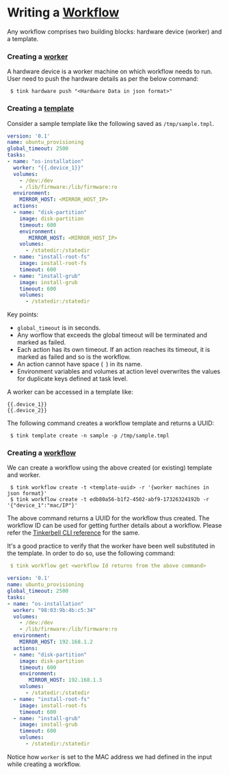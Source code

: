# Writing a [Workflow](concepts.md#workflow)

Any workflow comprises two building blocks: hardware device (worker) and a template. 

### Creating a [worker](concepts.md#worker)

A hardware device is a worker machine on which workflow needs to run.
User need to push the hardware details as per the below command:
```shell
 $ tink hardware push "<Hardware Data in json format>" 
```
### Creating a [template](concepts.md#template)

Consider a sample template like the following saved as `/tmp/sample.tmpl`.

```yaml
version: '0.1'
name: ubuntu_provisioning
global_timeout: 2500
tasks:
- name: "os-installation"
  worker: "{{.device_1}}"
  volumes:
    - /dev:/dev
    - /lib/firmware:/lib/firmware:ro
  environment:
    MIRROR_HOST: <MIRROR_HOST_IP>
  actions:
  - name: "disk-partition"
    image: disk-partition
    timeout: 600
    environment:
       MIRROR_HOST: <MIRROR_HOST_IP>
    volumes:
      - /statedir:/statedir
  - name: "install-root-fs"
    image: install-root-fs
    timeout: 600
  - name: "install-grub"
    image: install-grub
    timeout: 600
    volumes:
      - /statedir:/statedir
```

Key points:
 - `global_timeout` is in seconds.
 - Any worflow that exceeds the global timeout will be terminated and marked as failed.
 - Each action has its own timeout. If an action reaches its timeout, it is marked as failed and so is the workflow.
 - An action cannot have space (` `) in its name.
 - Environment variables and volumes at action level overwrites the values for duplicate keys defined at task level.
 
A worker can be accessed in a template like:

```
{{.device_1}}
{{.device_2}}
```

The following command creates a workflow template and returns a UUID:
```shell
 $ tink template create -n sample -p /tmp/sample.tmpl
``` 


### Creating a [workflow](concepts.md#workflow)

We can create a workflow using the above created (or existing) template and worker. 
```shell
 $ tink workflow create -t <template-uuid> -r '{worker machines in json format}'
 $ tink workflow create -t edb80a56-b1f2-4502-abf9-17326324192b -r '{"device_1":"mac/IP"}'
```

The above command returns a UUID for the workflow thus created. The workflow ID can be used for getting further details about a workflow. Please refer the [Tinkerbell CLI reference](cli/workflow.md) for the same.

It's a good practice to verify that the worker have been well substituted in the template. In order to do so, use the following command:
```yaml
 $ tink workflow get <workflow Id returns from the above command>

version: '0.1'
name: ubuntu_provisioning
global_timeout: 2500
tasks:
- name: "os-installation"
  worker: "98:03:9b:4b:c5:34"
  volumes:
    - /dev:/dev
    - /lib/firmware:/lib/firmware:ro
  environment:
    MIRROR_HOST: 192.168.1.2
  actions:
  - name: "disk-partition"
    image: disk-partition
    timeout: 600
    environment:
       MIRROR_HOST: 192.168.1.3
    volumes:
      - /statedir:/statedir
  - name: "install-root-fs"
    image: install-root-fs
    timeout: 600
  - name: "install-grub"
    image: install-grub
    timeout: 600
    volumes:
      - /statedir:/statedir
```

Notice how `worker` is set to the MAC address we had defined in the input while creating a workflow.

